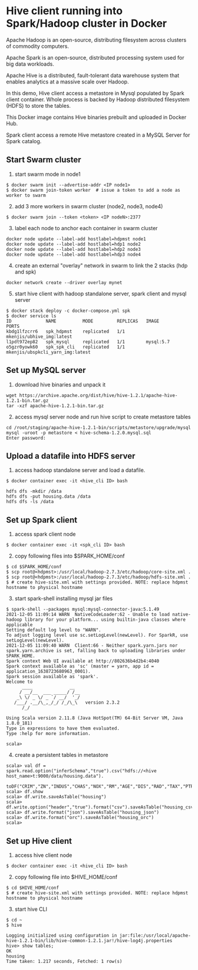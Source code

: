 # Hive client running into Spark/Hadoop cluster in Docker

Apache Hadoop is an open-source, distributing filesystem across clusters of commodity computers. 

Apache Spark is an open-source, distributed processing system used for big data workloads.

Apache Hive is a distributed, fault-tolerant data warehouse system that enables analytics at a massive scale over Hadoop.

In this demo, Hive client access a metastore in Mysql populated by Spark client container. Whole process is backed by Hadoop distributed filesystem (HDFS) to store the tables.

This Docker image contains Hive binaries prebuilt and uploaded in Docker Hub.

Spark client access a remote Hive metastore created in a MySQL Server for Spark catalog.


## Start Swarm cluster

1. start swarm mode in node1
```shell
$ docker swarm init --advertise-addr <IP node1>
$ docker swarm join-token worker  # issue a token to add a node as worker to swarm
```

2. add 3 more workers in swarm cluster (node2, node3, node4)
```shell
$ docker swarm join --token <token> <IP nodeN>:2377
```

3. label each node to anchor each container in swarm cluster
```shell
docker node update --label-add hostlabel=hdpmst node1
docker node update --label-add hostlabel=hdp1 node2
docker node update --label-add hostlabel=hdp2 node3
docker node update --label-add hostlabel=hdp3 node4
```

4. create an external "overlay" network in swarm to link the 2 stacks (hdp and spk)
```shell
docker network create --driver overlay mynet
```

5. start hive client with hadoop standalone server, spark client and mysql server
```shell
$ docker stack deploy -c docker-compose.yml spk
$ docker service ls
ID             NAME          MODE         REPLICAS   IMAGE                              PORTS
kbdg1lfzcrr6   spk_hdpmst    replicated   1/1        mkenjis/ubhive_img:latest          
l1pdt972ep82   spk_mysql     replicated   1/1        mysql:5.7                          
o5gzr0yowk60   spk_spk_cli   replicated   1/1        mkenjis/ubspkcli_yarn_img:latest
```

## Set up MySQL server

1. download hive binaries and unpack it
```shell
wget https://archive.apache.org/dist/hive/hive-1.2.1/apache-hive-1.2.1-bin.tar.gz
tar -xzf apache-hive-1.2.1-bin.tar.gz
```

2. access mysql server node and run hive script to create metastore tables
```shell
cd /root/staging/apache-hive-1.2.1-bin/scripts/metastore/upgrade/mysql
mysql -uroot -p metastore < hive-schema-1.2.0.mysql.sql
Enter password:
```

## Upload a datafile into HDFS server

1. access hadoop standalone server and load a datafile.
```shell
$ docker container exec -it <hive_cli ID> bash
```

```shell
hdfs dfs -mkdir /data
hdfs dfs -put housing.data /data
hdfs dfs -ls /data
```

## Set up Spark client

1. access spark client node
```shell
$ docker container exec -it <spk_cli ID> bash
```

2. copy following files into $SPARK_HOME/conf
```shell
$ cd $SPARK_HOME/conf
$ scp root@<hdpmst>:/usr/local/hadoop-2.7.3/etc/hadoop/core-site.xml .
$ scp root@<hdpmst>:/usr/local/hadoop-2.7.3/etc/hadoop/hdfs-site.xml .
$ # create hive-site.xml with settings provided. NOTE: replace hdpmst hostname to physical hostname
```

3. start spark-shell installing mysql jar files
```shell
$ spark-shell --packages mysql:mysql-connector-java:5.1.49
2021-12-05 11:09:14 WARN  NativeCodeLoader:62 - Unable to load native-hadoop library for your platform... using builtin-java classes where applicable
Setting default log level to "WARN".
To adjust logging level use sc.setLogLevel(newLevel). For SparkR, use setLogLevel(newLevel).
2021-12-05 11:09:40 WARN  Client:66 - Neither spark.yarn.jars nor spark.yarn.archive is set, falling back to uploading libraries under SPARK_HOME.
Spark context Web UI available at http://802636b4d2b4:4040
Spark context available as 'sc' (master = yarn, app id = application_1638723680963_0001).
Spark session available as 'spark'.
Welcome to
      ____              __
     / __/__  ___ _____/ /__
    _\ \/ _ \/ _ `/ __/  '_/
   /___/ .__/\_,_/_/ /_/\_\   version 2.3.2
      /_/
         
Using Scala version 2.11.8 (Java HotSpot(TM) 64-Bit Server VM, Java 1.8.0_181)
Type in expressions to have them evaluated.
Type :help for more information.

scala> 
```

4. create a persistent tables in metastore
```shell
scala> val df = spark.read.option("inferSchema","true").csv("hdfs://<hive host_name>t:9000/data/housing.data").
                toDF("CRIM","ZN","INDUS","CHAS","NOX","RM","AGE","DIS","RAD","TAX","PTRATIO","B","LSTAT","MEDV")
scala> df.show
scala> df.write.saveAsTable("housing")
scala> df.write.option("header","true").format("csv").saveAsTable("housing_csv")
scala> df.write.format("json").saveAsTable("housing_json")
scala> df.write.format("orc").saveAsTable("housing_orc")
scala> 
```

## Set up Hive client

1. access hive client node
```shell
$ docker container exec -it <hive_cli ID> bash
```

2. copy following file into $HIVE_HOME/conf
```shell
$ cd $HIVE_HOME/conf
$ # create hive-site.xml with settings provided. NOTE: replace hdpmst hostname to physical hostname
```

3. start hive CLI
```shell
$ cd ~
$ hive

Logging initialized using configuration in jar:file:/usr/local/apache-hive-1.2.1-bin/lib/hive-common-1.2.1.jar!/hive-log4j.properties
hive> show tables;
OK
housing
Time taken: 1.217 seconds, Fetched: 1 row(s)
```
